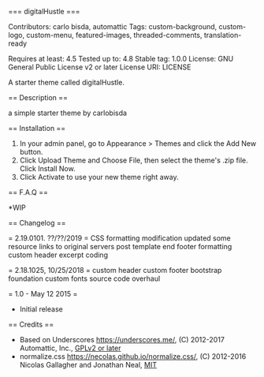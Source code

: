 === digitalHustle ===

Contributors: carlo bisda, automattic
Tags: custom-background, custom-logo, custom-menu, featured-images, threaded-comments, translation-ready

Requires at least: 4.5
Tested up to: 4.8
Stable tag: 1.0.0
License: GNU General Public License v2 or later
License URI: LICENSE

A starter theme called digitalHustle.

== Description ==

a simple starter theme by carlobisda

== Installation ==

1. In your admin panel, go to Appearance > Themes and click the Add New button.
2. Click Upload Theme and Choose File, then select the theme's .zip file. Click Install Now.
3. Click Activate to use your new theme right away.

== F.A.Q ==

*WIP

== Changelog ==

= 2.19.0101. ??/??/2019 =
CSS formatting modification
updated some resource links to original servers
post template end footer formatting
custom header excerpt coding

= 2.18.1025, 10/25/2018 =
custom header
custom footer
bootstrap foundation
custom fonts
source code overhaul

= 1.0 - May 12 2015 =
* Initial release

== Credits ==

* Based on Underscores https://underscores.me/, (C) 2012-2017 Automattic, Inc., [GPLv2 or later](https://www.gnu.org/licenses/gpl-2.0.html)
* normalize.css https://necolas.github.io/normalize.css/, (C) 2012-2016 Nicolas Gallagher and Jonathan Neal, [MIT](https://opensource.org/licenses/MIT)
